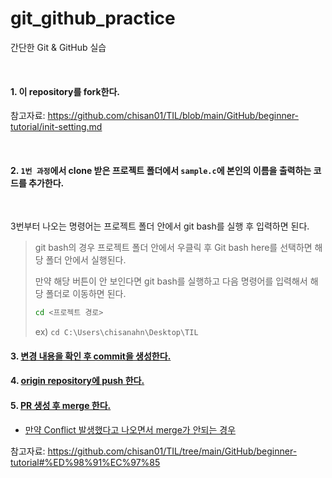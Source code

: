 # git_github_practice
간단한 Git &amp; GitHub 실습

<br>

#### 1. 이 repository를 fork한다.

참고자료: https://github.com/chisan01/TIL/blob/main/GitHub/beginner-tutorial/init-setting.md

<br>
    
#### 2. `1번 과정`에서 clone 받은 프로젝트 폴더에서 `sample.c`에 본인의 이름을 출력하는 코드를 추가한다.

<br>

3번부터 나오는 명령어는 프로젝트 폴더 안에서 git bash를 실행 후 입력하면 된다.

> git bash의 경우 프로젝트 폴더 안에서 우클릭 후 Git bash here를 선택하면 해당 폴더 안에서 실행된다.
> 
> 만약 해당 버튼이 안 보인다면 git bash를 실행하고 다음 명령어를 입력해서 해당 폴더로 이동하면 된다.
> ```bash
> cd <프로젝트 경로>
> ```
> ex) `cd C:\Users\chisanahn\Desktop\TIL`

#### 3. [변경 내용을 확인 후 commit을 생성한다.](https://github.com/chisan01/TIL/tree/main/GitHub/beginner-tutorial#2-%EC%9E%91%EC%97%85-%ED%9B%84-commit)

#### 4. [origin repository에 push 한다.](https://github.com/chisan01/TIL/tree/main/GitHub/beginner-tutorial#3-origin-repository%EC%97%90-push)

#### 5. [PR 생성 후 merge 한다.](https://github.com/chisan01/TIL/tree/main/GitHub/beginner-tutorial#4-github%EC%97%90%EC%84%9C-pr-%EC%83%9D%EC%84%B1-%ED%9B%84-merge)

- [만약 Conflict 발생했다고 나오면서 merge가 안되는 경우](https://github.com/chisan01/TIL/tree/main/GitHub/beginner-tutorial#4-1-pr-conflict)

참고자료: https://github.com/chisan01/TIL/tree/main/GitHub/beginner-tutorial#%ED%98%91%EC%97%85
